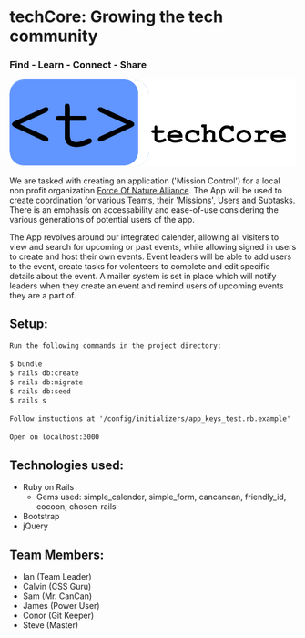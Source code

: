 # techCore: Growing the tech community

### Find - Learn - Connect - Share

![alt text](https://github.com/Shaun-Schwartz/tech-core/blob/integration/app/assets/images/techcore-logo.png "techCore")



We are tasked with creating an application ('Mission Control') for a local non profit organization [Force Of Nature Alliance](http://www.forceofnaturealliance.ca/). The App will be used to create coordination for various Teams, their 'Missions', Users and Subtasks. There is an emphasis on accessability and ease-of-use considering the various generations of potential users of the app.

The App revolves around our integrated calender, allowing all visiters to view and search for upcoming or past events, while allowing signed in users to create and host their own events. Event leaders will be able to add users to the event, create tasks for volenteers to complete and edit specific details about the event. A mailer system is set in place which will notify leaders when they create an event and remind users of upcoming events they are a part of.

## Setup:
```
Run the following commands in the project directory:

$ bundle
$ rails db:create
$ rails db:migrate
$ rails db:seed
$ rails s

Follow instuctions at '/config/initializers/app_keys_test.rb.example'

Open on localhost:3000
```

## Technologies used:
- Ruby on Rails
  - Gems used: simple_calender, simple_form, cancancan, friendly_id, cocoon, chosen-rails
- Bootstrap
- jQuery

## Team Members:
* Ian (Team Leader)
* Calvin (CSS Guru)
* Sam (Mr. CanCan)
* James (Power User)
* Conor (Git Keeper)
* Steve (Master)
